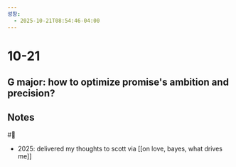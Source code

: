 ```yaml
---
성장:
  - 2025-10-21T08:54:46-04:00
---
```

# 10-21

## G major: how to optimize promise's ambition and precision?

## Notes

#🐅
- 2025: delivered my thoughts to scott via [[on love, bayes, what drives me]]